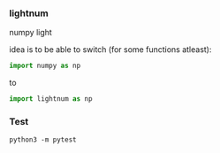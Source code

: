 ### lightnum
numpy light

idea is to be able to switch (for some functions atleast):
```python
import numpy as np
```
to
```python
import lightnum as np
```
### Test
```
python3 -m pytest
```
